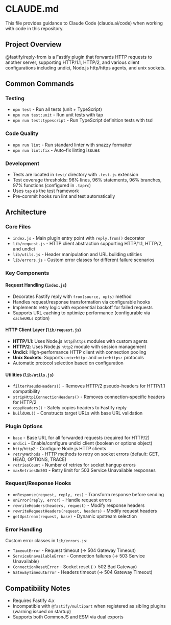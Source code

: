 # CLAUDE.md

This file provides guidance to Claude Code (claude.ai/code) when working with code in this repository.

## Project Overview

@fastify/reply-from is a Fastify plugin that forwards HTTP requests to another server, supporting HTTP/1.1, HTTP/2, and various client configurations including undici, Node.js http/https agents, and unix sockets.

## Common Commands

### Testing
- `npm test` - Run all tests (unit + TypeScript)
- `npm run test:unit` - Run unit tests with tap
- `npm run test:typescript` - Run TypeScript definition tests with tsd

### Code Quality  
- `npm run lint` - Run standard linter with snazzy formatter
- `npm run lint:fix` - Auto-fix linting issues

### Development
- Tests are located in `test/` directory with `.test.js` extension
- Test coverage thresholds: 96% lines, 96% statements, 96% branches, 97% functions (configured in `.taprc`)
- Uses `tap` as the test framework
- Pre-commit hooks run lint and test automatically

## Architecture

### Core Files
- `index.js` - Main plugin entry point with `reply.from()` decorator
- `lib/request.js` - HTTP client abstraction supporting HTTP/1.1, HTTP/2, and undici
- `lib/utils.js` - Header manipulation and URL building utilities  
- `lib/errors.js` - Custom error classes for different failure scenarios

### Key Components

#### Request Handling (`index.js`)
- Decorates Fastify reply with `from(source, opts)` method
- Handles request/response transformation via configurable hooks
- Implements retry logic with exponential backoff for failed requests
- Supports URL caching to optimize performance (configurable via `cacheURLs` option)

#### HTTP Client Layer (`lib/request.js`)
- **HTTP/1.1**: Uses Node.js `http`/`https` modules with custom agents
- **HTTP/2**: Uses Node.js `http2` module with session management  
- **Undici**: High-performance HTTP client with connection pooling
- **Unix Sockets**: Supports `unix+http:` and `unix+https:` protocols
- Automatic protocol selection based on configuration

#### Utilities (`lib/utils.js`)
- `filterPseudoHeaders()` - Removes HTTP/2 pseudo-headers for HTTP/1.1 compatibility
- `stripHttp1ConnectionHeaders()` - Removes connection-specific headers for HTTP/2
- `copyHeaders()` - Safely copies headers to Fastify reply
- `buildURL()` - Constructs target URLs with base URL validation

### Plugin Options
- `base` - Base URL for all forwarded requests (required for HTTP/2)
- `undici` - Enable/configure undici client (boolean or options object)
- `http`/`http2` - Configure Node.js HTTP clients
- `retryMethods` - HTTP methods to retry on socket errors (default: GET, HEAD, OPTIONS, TRACE)
- `retriesCount` - Number of retries for socket hangup errors
- `maxRetriesOn503` - Retry limit for 503 Service Unavailable responses

### Request/Response Hooks
- `onResponse(request, reply, res)` - Transform response before sending
- `onError(reply, error)` - Handle request errors
- `rewriteHeaders(headers, request)` - Modify response headers
- `rewriteRequestHeaders(request, headers)` - Modify request headers
- `getUpstream(request, base)` - Dynamic upstream selection

### Error Handling
Custom error classes in `lib/errors.js`:
- `TimeoutError` - Request timeout (→ 504 Gateway Timeout)
- `ServiceUnavailableError` - Connection failures (→ 503 Service Unavailable)
- `ConnectionResetError` - Socket reset (→ 502 Bad Gateway)
- `GatewayTimeoutError` - Headers timeout (→ 504 Gateway Timeout)

## Compatibility Notes
- Requires Fastify 4.x
- Incompatible with `@fastify/multipart` when registered as sibling plugins (warning issued on startup)
- Supports both CommonJS and ESM via dual exports